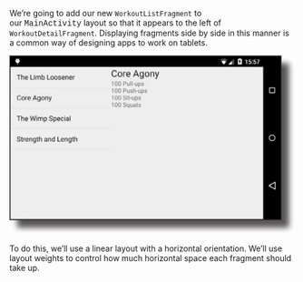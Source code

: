 We’re going to add our new `WorkoutListFragment` to our <font style="font-family:courier;">MainActivity</font> layout so that it appears to the left of 
`WorkoutDetailFragment`. Displaying fragments side by side in this manner is a common way of designing apps to work on tablets.

![](.guides/img/31.png)

To do this, we’ll use a linear layout with a horizontal orientation. We’ll use layout weights to control how much horizontal space each fragment should take up.


